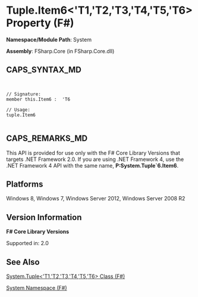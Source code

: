 # Tuple.Item6<'T1,'T2,'T3,'T4,'T5,'T6> Property (F#)

**Namespace/Module Path**: System

**Assembly**: FSharp.Core (in FSharp.Core.dll)


## CAPS_SYNTAX_MD



```


// Signature:
member this.Item6 :  'T6

// Usage:
tuple.Item6


```



## CAPS_REMARKS_MD
This API is provided for use only with the F# Core Library Versions that targets .NET Framework 2.0. If you are using .NET Framework 4, use the .NET Framework 4 API with the same name, **P:System.Tuple&#96;6.Item6**.


## Platforms
Windows 8, Windows 7, Windows Server 2012, Windows Server 2008 R2


## Version Information
**F# Core Library Versions**

Supported in: 2.0




## See Also
[System.Tuple&#60;'T1,'T2,'T3,'T4,'T5,'T6&#62; Class &#40;F&#35;&#41;](System.Tuple+%27T1%2C%27T2%2C%27T3%2C%27T4%2C%27T5%2C%27T6+Class+%28F%23%29.md)

[System Namespace &#40;F&#35;&#41;](System+Namespace+%28F%23%29.md)

